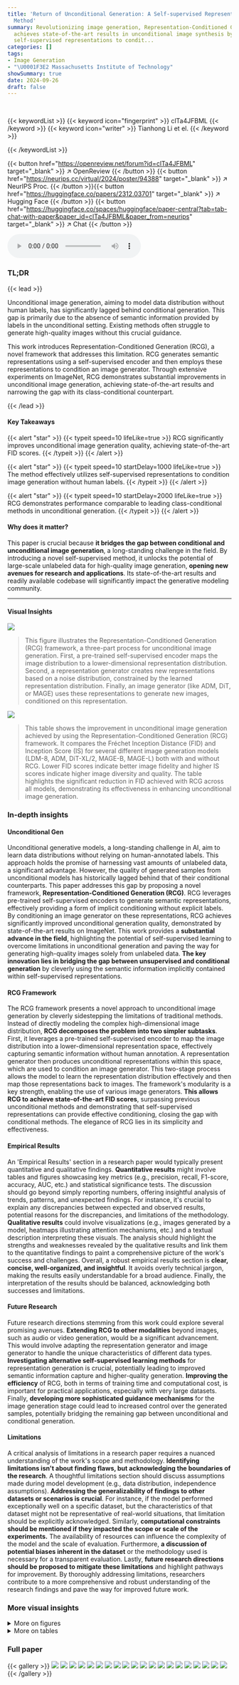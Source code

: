 ```yaml
---
title: 'Return of Unconditional Generation: A Self-supervised Representation Generation
  Method'
summary: Revolutionizing image generation, Representation-Conditioned Generation (RCG)
  achieves state-of-the-art results in unconditional image synthesis by leveraging
  self-supervised representations to condit...
categories: []
tags:
- Image Generation
- "\U0001F3E2 Massachusetts Institute of Technology"
showSummary: true
date: 2024-09-26
draft: false
---
```


<br>

{{< keywordList >}}
{{< keyword icon="fingerprint" >}} clTa4JFBML {{< /keyword >}}
{{< keyword icon="writer" >}} Tianhong Li et el. {{< /keyword >}}
 
{{< /keywordList >}}

{{< button href="https://openreview.net/forum?id=clTa4JFBML" target="_blank" >}}
↗ OpenReview
{{< /button >}}
{{< button href="https://neurips.cc/virtual/2024/poster/94388" target="_blank" >}}
↗ NeurIPS Proc.
{{< /button >}}{{< button href="https://huggingface.co/papers/2312.03701" target="_blank" >}}
↗ Hugging Face
{{< /button >}}
{{< button href="https://huggingface.co/spaces/huggingface/paper-central?tab=tab-chat-with-paper&paper_id=clTa4JFBML&paper_from=neurips" target="_blank" >}}
↗ Chat
{{< /button >}}



<audio controls>
    <source src="https://ai-paper-reviewer.com/clTa4JFBML/podcast.wav" type="audio/wav">
    Your browser does not support the audio element.
</audio>


### TL;DR


{{< lead >}}

Unconditional image generation, aiming to model data distribution without human labels, has significantly lagged behind conditional generation. This gap is primarily due to the absence of semantic information provided by labels in the unconditional setting.  Existing methods often struggle to generate high-quality images without this crucial guidance. 

This work introduces Representation-Conditioned Generation (RCG), a novel framework that addresses this limitation. RCG generates semantic representations using a self-supervised encoder and then employs these representations to condition an image generator.  Through extensive experiments on ImageNet, RCG demonstrates substantial improvements in unconditional image generation, achieving state-of-the-art results and narrowing the gap with its class-conditional counterpart.

{{< /lead >}}


#### Key Takeaways

{{< alert "star" >}}
{{< typeit speed=10 lifeLike=true >}} RCG significantly improves unconditional image generation quality, achieving state-of-the-art FID scores. {{< /typeit >}}
{{< /alert >}}

{{< alert "star" >}}
{{< typeit speed=10 startDelay=1000 lifeLike=true >}} The method effectively utilizes self-supervised representations to condition image generation without human labels. {{< /typeit >}}
{{< /alert >}}

{{< alert "star" >}}
{{< typeit speed=10 startDelay=2000 lifeLike=true >}} RCG demonstrates performance comparable to leading class-conditional methods in unconditional generation. {{< /typeit >}}
{{< /alert >}}

#### Why does it matter?
This paper is crucial because **it bridges the gap between conditional and unconditional image generation**, a long-standing challenge in the field. By introducing a novel self-supervised method, it unlocks the potential of large-scale unlabeled data for high-quality image generation, **opening new avenues for research and applications**. Its state-of-the-art results and readily available codebase will significantly impact the generative modeling community.

------
#### Visual Insights



![](https://ai-paper-reviewer.com/clTa4JFBML/figures_1_1.jpg)

> This figure illustrates the Representation-Conditioned Generation (RCG) framework, a three-part process for unconditional image generation. First, a pre-trained self-supervised encoder maps the image distribution to a lower-dimensional representation distribution.  Second, a representation generator creates new representations based on a noise distribution, constrained by the learned representation distribution. Finally, an image generator (like ADM, DiT, or MAGE) uses these representations to generate new images, conditioned on this representation.





![](https://ai-paper-reviewer.com/clTa4JFBML/tables_5_1.jpg)

> This table shows the improvement in unconditional image generation achieved by using the Representation-Conditioned Generation (RCG) framework.  It compares the Fréchet Inception Distance (FID) and Inception Score (IS) for several different image generation models (LDM-8, ADM, DiT-XL/2, MAGE-B, MAGE-L) both with and without RCG. Lower FID scores indicate better image fidelity and higher IS scores indicate higher image diversity and quality.  The table highlights the significant reduction in FID achieved with RCG across all models, demonstrating its effectiveness in enhancing unconditional image generation.





### In-depth insights


#### Unconditional Gen
Unconditional generative models, a long-standing challenge in AI, aim to learn data distributions without relying on human-annotated labels.  This approach holds the promise of harnessing vast amounts of unlabeled data, a significant advantage. However, the quality of generated samples from unconditional models has historically lagged behind that of their conditional counterparts.  This paper addresses this gap by proposing a novel framework, **Representation-Conditioned Generation (RCG)**.  RCG leverages pre-trained self-supervised encoders to generate semantic representations, effectively providing a form of implicit conditioning without explicit labels. By conditioning an image generator on these representations, RCG achieves significantly improved unconditional generation quality, demonstrated by state-of-the-art results on ImageNet. This work provides a **substantial advance in the field**, highlighting the potential of self-supervised learning to overcome limitations in unconditional generation and paving the way for generating high-quality images solely from unlabeled data. **The key innovation lies in bridging the gap between unsupervised and conditional generation** by cleverly using the semantic information implicitly contained within self-supervised representations.

#### RCG Framework
The RCG framework presents a novel approach to unconditional image generation by cleverly sidestepping the limitations of traditional methods.  Instead of directly modeling the complex high-dimensional image distribution, **RCG decomposes the problem into two simpler subtasks**. First, it leverages a pre-trained self-supervised encoder to map the image distribution into a lower-dimensional representation space, effectively capturing semantic information without human annotation.  A representation generator then produces unconditional representations within this space, which are used to condition an image generator. This two-stage process allows the model to learn the representation distribution effectively and then map those representations back to images.  The framework's modularity is a key strength, enabling the use of various image generators.  **This allows RCG to achieve state-of-the-art FID scores**, surpassing previous unconditional methods and demonstrating that self-supervised representations can provide effective conditioning, closing the gap with conditional methods. The elegance of RCG lies in its simplicity and effectiveness.

#### Empirical Results
An 'Empirical Results' section in a research paper would typically present quantitative and qualitative findings.  **Quantitative results** might involve tables and figures showcasing key metrics (e.g., precision, recall, F1-score, accuracy, AUC, etc.) and statistical significance tests. The discussion should go beyond simply reporting numbers, offering insightful analysis of trends, patterns, and unexpected findings.  For instance, it's crucial to explain any discrepancies between expected and observed results, potential reasons for the discrepancies, and limitations of the methodology.  **Qualitative results** could involve visualizations (e.g., images generated by a model, heatmaps illustrating attention mechanisms, etc.) and a textual description interpreting these visuals. The analysis should highlight the strengths and weaknesses revealed by the qualitative results and link them to the quantitative findings to paint a comprehensive picture of the work's success and challenges.  Overall, a robust empirical results section is **clear, concise, well-organized, and insightful**. It avoids overly technical jargon, making the results easily understandable for a broad audience. Finally, the interpretation of the results should be balanced, acknowledging both successes and limitations.

#### Future Research
Future research directions stemming from this work could explore several promising avenues.  **Extending RCG to other modalities** beyond images, such as audio or video generation, would be a significant advancement.  This would involve adapting the representation generator and image generator to handle the unique characteristics of different data types.  **Investigating alternative self-supervised learning methods** for representation generation is crucial, potentially leading to improved semantic information capture and higher-quality generation.  **Improving the efficiency** of RCG, both in terms of training time and computational cost, is important for practical applications, especially with very large datasets.  Finally, **developing more sophisticated guidance mechanisms** for the image generation stage could lead to increased control over the generated samples, potentially bridging the remaining gap between unconditional and conditional generation.

#### Limitations
A critical analysis of limitations in a research paper requires a nuanced understanding of the work's scope and methodology.  **Identifying limitations isn't about finding flaws, but acknowledging the boundaries of the research**.  A thoughtful limitations section should discuss assumptions made during model development (e.g., data distribution, independence assumptions).  **Addressing the generalizability of findings to other datasets or scenarios is crucial**.  For instance, if the model performed exceptionally well on a specific dataset, but the characteristics of that dataset might not be representative of real-world situations, that limitation should be explicitly acknowledged.  Similarly, **computational constraints should be mentioned if they impacted the scope or scale of the experiments.** The availability of resources can influence the complexity of the model and the scale of evaluation.  Furthermore, **a discussion of potential biases inherent in the dataset** or the methodology used is necessary for a transparent evaluation.  Lastly, **future research directions should be proposed to mitigate these limitations** and highlight pathways for improvement.  By thoroughly addressing limitations, researchers contribute to a more comprehensive and robust understanding of the research findings and pave the way for improved future work.


### More visual insights

<details>
<summary>More on figures
</summary>


![](https://ai-paper-reviewer.com/clTa4JFBML/figures_2_1.jpg)

> The figure shows a bar chart comparing the FID scores (Fréchet Inception Distance, a metric for evaluating the quality of generated images) for unconditional image generation using different image generators (LDM-8, ADM, DiT-XL/2, MAGE-L) with and without the RCG framework.  The RCG method significantly reduces the FID scores across all generators, demonstrating its effectiveness in improving the quality of unconditional image generation.


![](https://ai-paper-reviewer.com/clTa4JFBML/figures_3_1.jpg)

> This figure illustrates the training framework of the Representation-Conditioned Generation (RCG) model.  It shows two main components: a representation generator and an image generator. The representation generator takes representations from a pre-trained self-supervised encoder and adds Gaussian noise. It then trains a network to denoise these representations.  The image generator uses the same pre-trained encoder and takes the denoised representation as a condition.  It also takes a masked tokenized image as input and trains a network to reconstruct the full image based on the representation and the masked input.


![](https://ai-paper-reviewer.com/clTa4JFBML/figures_4_1.jpg)

> This figure shows the architecture of the representation generator in RCG. The backbone consists of an input layer, N fully-connected blocks, and an output layer. Each fully-connected block contains a LayerNorm, SiLU activation, and a linear layer.  The diffusion timestep is embedded and added to each fully-connected block. This architecture generates representations without explicit conditioning.


![](https://ai-paper-reviewer.com/clTa4JFBML/figures_6_1.jpg)

> This figure compares the training cost and the unconditional generation FID of several unconditional image generation models, including those enhanced by RCG. RCG significantly reduces the FID (Frechet Inception Distance, a metric of image generation quality) with less training time compared to the baselines. This highlights the efficiency of RCG in achieving high-quality unconditional generation.


![](https://ai-paper-reviewer.com/clTa4JFBML/figures_8_1.jpg)

> This figure demonstrates the ability of RCG to generate multiple images from a single representation, showing that the model can produce images with diverse appearances while maintaining semantic consistency.  The images in each row share a common semantic core (as indicated by the reference image on the left), while exhibiting variations in style, pose, and other details. This highlights the model's ability to capture high-level semantic understanding while allowing for diverse low-level variations.


![](https://ai-paper-reviewer.com/clTa4JFBML/figures_8_2.jpg)

> This figure shows the results of RCG when generating images using interpolated representations from two different source images.  As the interpolation weight changes from 0.0 (representing the first image) to 1.0 (representing the second image), the generated images smoothly transition semantically between the characteristics of the two source images. This demonstrates the ability of RCG to generate semantically coherent and smoothly interpolating images in its representation space.  Each row shows interpolation between a pair of images from different ImageNet classes.


![](https://ai-paper-reviewer.com/clTa4JFBML/figures_13_1.jpg)

> This figure shows a grid of images generated by the Representation-Conditioned Generation (RCG) model on the ImageNet dataset. The images are 256x256 pixels and demonstrate the model's ability to generate high-quality, diverse images without the need for human-provided labels. This highlights a key aspect of RCG: its ability to model complex data distributions and generate realistic images, thus addressing the problem of unconditional image generation.


![](https://ai-paper-reviewer.com/clTa4JFBML/figures_18_1.jpg)

> This figure shows a grid of 100 images generated by the Representation-Conditioned Generation (RCG) model on the ImageNet dataset.  Each image is 256x256 pixels.  The images demonstrate the model's ability to generate diverse and realistic images without relying on human-annotated labels. The variety of objects and scenes showcases the model's capacity to learn and model complex data distributions.


![](https://ai-paper-reviewer.com/clTa4JFBML/figures_19_1.jpg)

> This figure shows example images generated by the Representation-Conditioned Generation (RCG) model with class conditioning.  It demonstrates the model's ability to generate images of different classes with high fidelity and diversity. Each row represents images generated for a specific class, showcasing the model's capability to generate multiple variations of the same class, reflecting the diversity within each category.


![](https://ai-paper-reviewer.com/clTa4JFBML/figures_20_1.jpg)

> This figure shows examples of images generated by the Representation-Conditioned Generation (RCG) model when conditioned on class labels.  It demonstrates the model's ability to generate diverse and high-quality images for various classes, showcasing its effectiveness in class-conditional generation.


![](https://ai-paper-reviewer.com/clTa4JFBML/figures_20_2.jpg)

> This figure shows several examples of images generated by the Representation-Conditioned Generation (RCG) model on the ImageNet dataset at a resolution of 256x256 pixels.  The images demonstrate the model's ability to generate diverse and realistic images without relying on any human-provided labels or class information. The diversity in the generated images showcases the model's ability to capture the underlying data distribution effectively, generating a wide variety of images that are both realistic and semantically meaningful. The lack of human annotation highlights the model's capability to perform unconditional image generation.


![](https://ai-paper-reviewer.com/clTa4JFBML/figures_21_1.jpg)

> This figure shows the results of class-unconditional image generation on ImageNet 256x256 dataset using the proposed Representation-Conditioned Generation (RCG) method. It compares the image generation results with and without classifier-free guidance (CFG).  The results demonstrate that RCG achieves strong generation quality even without CFG, and that incorporating CFG further improves the quality of generated images. Three categories of images are shown, for each category, the images in the left column are generated without guidance, and the images in the right column are generated with guidance.


</details>




<details>
<summary>More on tables
</summary>


![](https://ai-paper-reviewer.com/clTa4JFBML/tables_6_1.jpg)
> This table compares the performance of RCG with other state-of-the-art unconditional image generation models on the ImageNet 256x256 dataset.  It shows that RCG significantly improves the FID (Frechet Inception Distance) and IS (Inception Score), key metrics for evaluating the quality and diversity of generated images.  The table highlights the significant reduction in FID achieved by RCG compared to previous methods, indicating a substantial improvement in image generation quality.  It also shows the number of parameters used by each model.

![](https://ai-paper-reviewer.com/clTa4JFBML/tables_7_1.jpg)
> This table presents a comparison of the unconditional image generation performance of several generative models, both with and without the proposed Representation-Conditioned Generation (RCG) method. The models compared include LDM-8, ADM, DiT-XL/2, and MAGE-L.  The performance is measured by FID (Frechet Inception Distance) and IS (Inception Score), common metrics for evaluating the quality and diversity of generated images.  Lower FID values and higher IS values indicate better performance. The table demonstrates that RCG significantly improves the FID and IS scores of all the models tested, showing its effectiveness in enhancing unconditional image generation.

![](https://ai-paper-reviewer.com/clTa4JFBML/tables_7_2.jpg)
> This table compares the Fréchet Inception Distance (FID) and Inception Score (IS) for unconditional image generation using several different generative models, both with and without the Representation-Conditioned Generation (RCG) framework proposed in the paper.  It demonstrates that RCG significantly improves the FID (lower is better) and IS (higher is better) scores across different models, highlighting the effectiveness of the RCG method for improving unconditional image generation.

![](https://ai-paper-reviewer.com/clTa4JFBML/tables_14_1.jpg)
> This table presents a comparison of the unconditional image generation performance (measured by FID and IS) of several state-of-the-art generative models, both with and without the RCG framework. The results demonstrate that RCG consistently improves the performance of various generative models, regardless of their specific architecture, on the challenging ImageNet 256x256 dataset. The improvement in FID indicates a substantial increase in the quality and fidelity of the generated images, while the improved IS suggests a greater diversity of generated samples.

![](https://ai-paper-reviewer.com/clTa4JFBML/tables_14_2.jpg)
> This table presents a comparison of the unconditional image generation performance (measured by FID and IS) of several generative models (LDM-8, ADM, DiT-XL/2, and MAGE-L) both with and without the proposed RCG framework. The results demonstrate that RCG consistently enhances the quality of unconditional image generation across different models, significantly reducing the FID scores.

![](https://ai-paper-reviewer.com/clTa4JFBML/tables_15_1.jpg)
> This table presents an ablation study on the image encoder component of the RCG framework.  It compares the performance (FID and IS scores) of the RCG model using different pre-trained encoders: MoCo v3, DINO, iBOT, and a supervised DeiT model.  The table also explores the impact of the projection dimension of the image representation on the model's performance.

![](https://ai-paper-reviewer.com/clTa4JFBML/tables_15_2.jpg)
> This table presents a comparison of the unconditional image generation performance (measured by FID and IS) of four different generative models (LDM-8, ADM, DiT-XL/2, and MAGE-L) with and without the proposed RCG framework.  It demonstrates that RCG consistently improves the FID scores of all models, signifying a substantial enhancement in image generation quality. The improvement is substantial in all cases.

![](https://ai-paper-reviewer.com/clTa4JFBML/tables_15_3.jpg)
> This table compares the FID and IS scores for unconditional image generation using four different image generator models (LDM-8, ADM, DiT-XL/2, and MAGE-L) with and without the RCG framework. The results demonstrate that RCG consistently improves the unconditional image generation quality regardless of the specific image generator used, significantly reducing the FID scores and increasing the IS scores.  The numbers in parentheses show the amount of improvement by RCG.

![](https://ai-paper-reviewer.com/clTa4JFBML/tables_16_1.jpg)
> This table presents the FID scores achieved by different methods on CIFAR-10 and iNaturalist 2021 datasets.  The baseline represents the FID of unconditional image generation using the respective original model. The 'w/ RCG' column shows the FID after applying the Representation-Conditioned Generation (RCG) method proposed in the paper.  The 'w/ class labels' column indicates the FID obtained using the models with class labels as conditioning.

![](https://ai-paper-reviewer.com/clTa4JFBML/tables_17_1.jpg)
> This table presents a comparison of the unconditional image generation performance (measured by FID and IS) of several generative models on ImageNet 256x256, both with and without the proposed Representation-Conditioned Generation (RCG) method.  It demonstrates that RCG significantly improves FID scores across different image generators, indicating its effectiveness in enhancing unconditional image generation quality.

![](https://ai-paper-reviewer.com/clTa4JFBML/tables_17_2.jpg)
> This table presents a comparison of the unconditional image generation performance (measured by FID and IS) of four different generative models (LDM-8, ADM, DiT-XL/2, and MAGE-L) with and without the proposed Representation-Conditioned Generation (RCG) framework.  It demonstrates the substantial improvement in FID scores achieved by incorporating RCG across all four models, highlighting RCG's effectiveness in enhancing unconditional image generation quality.

</details>




### Full paper

{{< gallery >}}
<img src="https://ai-paper-reviewer.com/clTa4JFBML/1.png" class="grid-w50 md:grid-w33 xl:grid-w25" />
<img src="https://ai-paper-reviewer.com/clTa4JFBML/2.png" class="grid-w50 md:grid-w33 xl:grid-w25" />
<img src="https://ai-paper-reviewer.com/clTa4JFBML/3.png" class="grid-w50 md:grid-w33 xl:grid-w25" />
<img src="https://ai-paper-reviewer.com/clTa4JFBML/4.png" class="grid-w50 md:grid-w33 xl:grid-w25" />
<img src="https://ai-paper-reviewer.com/clTa4JFBML/5.png" class="grid-w50 md:grid-w33 xl:grid-w25" />
<img src="https://ai-paper-reviewer.com/clTa4JFBML/6.png" class="grid-w50 md:grid-w33 xl:grid-w25" />
<img src="https://ai-paper-reviewer.com/clTa4JFBML/7.png" class="grid-w50 md:grid-w33 xl:grid-w25" />
<img src="https://ai-paper-reviewer.com/clTa4JFBML/8.png" class="grid-w50 md:grid-w33 xl:grid-w25" />
<img src="https://ai-paper-reviewer.com/clTa4JFBML/9.png" class="grid-w50 md:grid-w33 xl:grid-w25" />
<img src="https://ai-paper-reviewer.com/clTa4JFBML/10.png" class="grid-w50 md:grid-w33 xl:grid-w25" />
<img src="https://ai-paper-reviewer.com/clTa4JFBML/11.png" class="grid-w50 md:grid-w33 xl:grid-w25" />
<img src="https://ai-paper-reviewer.com/clTa4JFBML/12.png" class="grid-w50 md:grid-w33 xl:grid-w25" />
<img src="https://ai-paper-reviewer.com/clTa4JFBML/13.png" class="grid-w50 md:grid-w33 xl:grid-w25" />
<img src="https://ai-paper-reviewer.com/clTa4JFBML/14.png" class="grid-w50 md:grid-w33 xl:grid-w25" />
<img src="https://ai-paper-reviewer.com/clTa4JFBML/15.png" class="grid-w50 md:grid-w33 xl:grid-w25" />
<img src="https://ai-paper-reviewer.com/clTa4JFBML/16.png" class="grid-w50 md:grid-w33 xl:grid-w25" />
<img src="https://ai-paper-reviewer.com/clTa4JFBML/17.png" class="grid-w50 md:grid-w33 xl:grid-w25" />
<img src="https://ai-paper-reviewer.com/clTa4JFBML/18.png" class="grid-w50 md:grid-w33 xl:grid-w25" />
<img src="https://ai-paper-reviewer.com/clTa4JFBML/19.png" class="grid-w50 md:grid-w33 xl:grid-w25" />
<img src="https://ai-paper-reviewer.com/clTa4JFBML/20.png" class="grid-w50 md:grid-w33 xl:grid-w25" />
{{< /gallery >}}